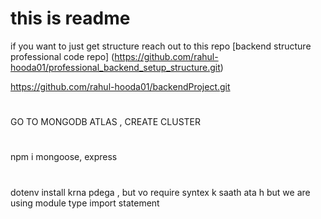 # this is readme 
if you want to just get structure reach out to this repo
[backend structure professional code repo] (https://github.com/rahul-hooda01/professional_backend_setup_structure.git)

https://github.com/rahul-hooda01/backendProject.git

#
GO TO MONGODB ATLAS , CREATE CLUSTER
# 
npm i mongoose, express

#
 dotenv install krna pdega , but vo require syntex k saath ata h but we are using module type import statement
